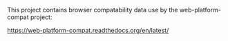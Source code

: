 This project contains browser compatability data use by the
web-platform-compat project:

https://web-platform-compat.readthedocs.org/en/latest/
